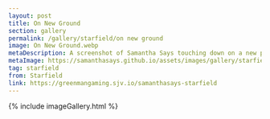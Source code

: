 ```yaml
---
layout: post
title: On New Ground
section: gallery
permalink: /gallery/starfield/on new ground
image: On New Ground.webp
metaDescription: A screenshot of Samantha Says touching down on a new planet from Starfield, taken by Samantha Says.
metaImage: https://samanthasays.github.io/assets/images/gallery/starfield/On New Ground.webp
tag: starfield
from: Starfield
link: https://greenmangaming.sjv.io/samanthasays-starfield
---
```

{% include imageGallery.html %}